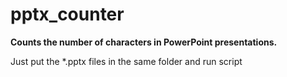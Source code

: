 # pptx_counter
<p><b>Counts the number of characters in PowerPoint presentations.</b></p>
Just put the *.pptx files in the same folder and run script

